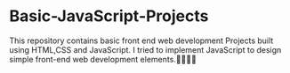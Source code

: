 # Basic-JavaScript-Projects
This repository contains basic front end web development Projects built using HTML,CSS and JavaScript.
I tried to implement JavaScript to design simple front-end web development elements.🤞🤞🤞🤞
